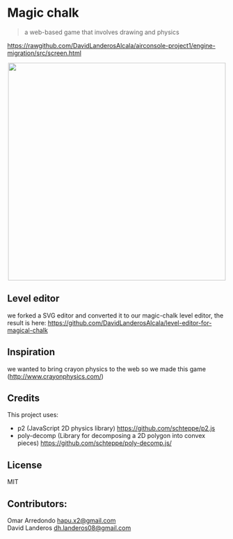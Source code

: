 # Magic chalk
> a web-based game that involves drawing and physics

https://rawgithub.com/DavidLanderosAlcala/airconsole-project1/engine-migration/src/screen.html

<p align="center"><img width="500" src="https://user-images.githubusercontent.com/5791055/64068915-35685700-cbf4-11e9-9ba9-76d81ede9c54.gif"></p>

## Level editor
we forked a SVG editor and converted it to our magic-chalk level editor, the result is here:
https://github.com/DavidLanderosAlcala/level-editor-for-magical-chalk

## Inspiration
we wanted to bring crayon physics to the web so we made this game (http://www.crayonphysics.com/)

## Credits
This project uses:
- p2 (JavaScript 2D physics library) https://github.com/schteppe/p2.js
- poly-decomp (Library for decomposing a 2D polygon into convex pieces) https://github.com/schteppe/poly-decomp.js/

## License
MIT

## Contributors:
Omar Arredondo <hapu.x2@gmail.com>  
David Landeros <dh.landeros08@gmail.com>
